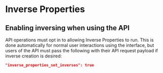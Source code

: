 # Inverse Properties

## Enabling inversing when using the API

API operations must opt in to allowing Inverse Properties to run. This is done
automatically for normal user interactions using the interface, but users of
the API must pass the following with their API request payload if inverse
creation is desired:

```json
"inverse_properties_set_inverses": true
```

